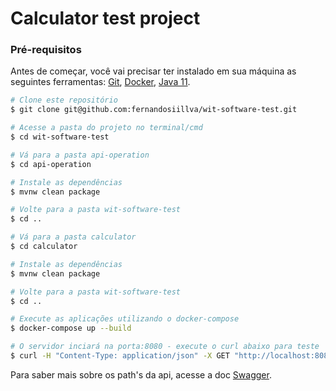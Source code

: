 # Calculator test project
### Pré-requisitos
Antes de começar, você vai precisar ter instalado em sua máquina as seguintes ferramentas:
[Git](https://git-scm.com), [Docker](https://www.docker.com/), [Java 11](https://www.oracle.com/br/java/technologies/javase/jdk11-archive-downloads.html).

```bash
# Clone este repositório
$ git clone git@github.com:fernandosiillva/wit-software-test.git

# Acesse a pasta do projeto no terminal/cmd
$ cd wit-software-test

# Vá para a pasta api-operation
$ cd api-operation

# Instale as dependências
$ mvnw clean package

# Volte para a pasta wit-software-test
$ cd ..

# Vá para a pasta calculator
$ cd calculator

# Instale as dependências
$ mvnw clean package

# Volte para a pasta wit-software-test
$ cd ..

# Execute as aplicações utilizando o docker-compose
$ docker-compose up --build

# O servidor inciará na porta:8080 - execute o curl abaixo para teste
$ curl -H "Content-Type: application/json" -X GET "http://localhost:8080/sum?a=1&b=3"
```

Para saber mais sobre os path's da api, acesse a doc [Swagger](http://localhost:8080/swagger-ui.html).
